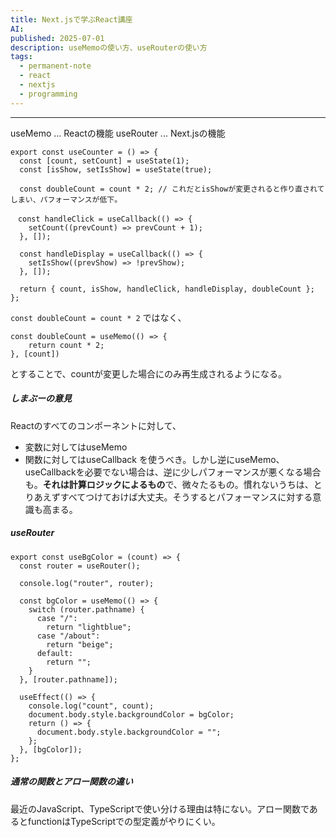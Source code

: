 ```yaml
---
title: Next.jsで学ぶReact講座
AI: 
published: 2025-07-01
description: useMemoの使い方、useRouterの使い方
tags:
  - permanent-note
  - react
  - nextjs
  - programming
---
```

---
useMemo ... Reactの機能
useRouter ... Next.jsの機能

```
export const useCounter = () => {
  const [count, setCount] = useState(1);
  const [isShow, setIsShow] = useState(true);

  const doubleCount = count * 2; // これだとisShowが変更されると作り直されてしまい、パフォーマンスが低下。
  
　const handleClick = useCallback(() => {
    setCount((prevCount) => prevCount + 1);
  }, []);

  const handleDisplay = useCallback(() => {
    setIsShow((prevShow) => !prevShow);
  }, []);

  return { count, isShow, handleClick, handleDisplay, doubleCount };
};
```

`const doubleCount = count * 2` ではなく、

```
const doubleCount = useMemo(() => {
	return count * 2;
}, [count])
```

とすることで、countが変更した場合にのみ再生成されるようになる。

##### しまぶーの意見
Reactのすべてのコンポーネントに対して、
- 変数に対してはuseMemo
- 関数に対してはuseCallback
を使うべき。しかし逆にuseMemo、useCallbackを必要でない場合は、逆に少しパフォーマンスが悪くなる場合も。**それは計算ロジックによるもの**で、微々たるもの。慣れないうちは、とりあえずすべてつけておけば大丈夫。そうするとパフォーマンスに対する意識も高まる。

##### useRouter

```
export const useBgColor = (count) => {
  const router = useRouter();

  console.log("router", router);

  const bgColor = useMemo(() => {
    switch (router.pathname) {
      case "/":
        return "lightblue";
      case "/about":
        return "beige";
      default:
        return "";
    }
  }, [router.pathname]);

  useEffect(() => {
    console.log("count", count);
    document.body.style.backgroundColor = bgColor;
    return () => {
      document.body.style.backgroundColor = "";
    };
  }, [bgColor]);
};

```

##### 通常の関数とアロー関数の違い

最近のJavaScript、TypeScriptで使い分ける理由は特にない。アロー関数であるとfunctionはTypeScriptでの型定義がやりにくい。
